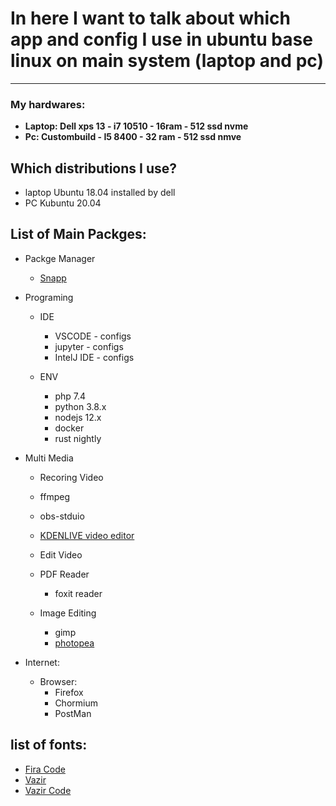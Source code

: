 # In here I want to talk about which app and config I use in ubuntu base linux on main system (laptop and pc)
---
### My hardwares:
- **Laptop: Dell xps 13 - i7 10510 - 16ram - 512 ssd nvme**
- **Pc: Custombuild - I5 8400 - 32 ram - 512 ssd nmve**

## Which distributions I use?
- laptop Ubuntu 18.04 installed by dell
- PC Kubuntu 20.04 

## List of Main Packges:
- Packge Manager
  - [Snapp](https://snapcraft.io/)
- Programing
  - IDE
    - VSCODE - configs
    - jupyter - configs
    - IntelJ IDE - configs
    
  - ENV
     - php 7.4
     - python 3.8.x
     - nodejs 12.x
     - docker
     - rust nightly
     
 
- Multi Media
  - Recoring Video
   - ffmpeg
   - obs-stduio
   - [KDENLIVE video editor](https://kdenlive.org/en/)
  - Edit Video
  - PDF Reader
    - foxit reader
    
  - Image Editing
    - gimp
    - [photopea](https://www.photopea.com/)
  
- Internet:
  - Browser:
    - Firefox
    - Chormium
    - PostMan
 
 

## list of fonts:
 - [Fira Code](https://github.com/tonsky/FiraCode)
 - [Vazir](https://rastikerdar.github.io/vazir-font/)
 - [Vazir Code](https://rastikerdar.github.io/vazir-code-font/)
